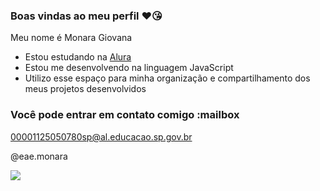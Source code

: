 ### Boas vindas ao meu perfil ❤😘

Meu nome é Monara Giovana

- Estou estudando na [Alura](https://www.alura.com.br)
- Estou me desenvolvendo na linguagem JavaScript
- Utilizo esse espaço para minha organização e compartilhamento dos meus projetos desenvolvidos

### Você pode entrar em contato comigo :mailbox

00001125050780sp@al.educacao.sp.gov.br

@eae.monara

![](https://media1.tenor.com/m/QKOg-7RpDb0AAAAC/game-of-thrones-kgd.gif)
